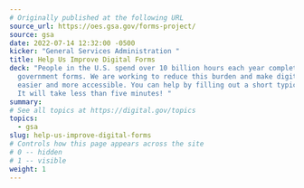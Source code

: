 ```yaml
---
# Originally published at the following URL
source_url: https://oes.gsa.gov/forms-project/
source: gsa
date: 2022-07-14 12:32:00 -0500
kicker: "General Services Administration "
title: Help Us Improve Digital Forms
deck: "People in the U.S. spend over 10 billion hours each year completing
  government forms. We are working to reduce this burden and make digital forms
  easier and more accessible. You can help by filling out a short typical form.
  It will take less than five minutes! "
summary:
# See all topics at https://digital.gov/topics
topics:
  - gsa
slug: help-us-improve-digital-forms
# Controls how this page appears across the site
# 0 -- hidden
# 1 -- visible
weight: 1
---
```

